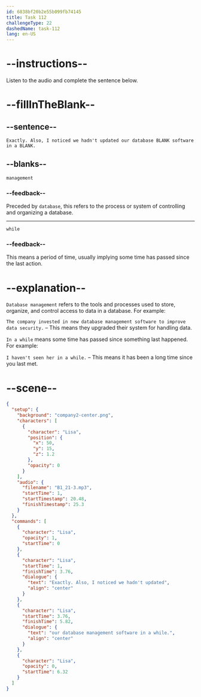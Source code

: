 ```yaml
---
id: 6838bf20b2e55b099fb74145
title: Task 112
challengeType: 22
dashedName: task-112
lang: en-US
---
```


<!-- (Audio) Lisa: Exactly. Also, I noticed we hadn't updated our database management software in a while. -->

# --instructions--

Listen to the audio and complete the sentence below.

# --fillInTheBlank--

## --sentence--

`Exactly. Also, I noticed we hadn't updated our database BLANK software in a BLANK.`

## --blanks--

`management`

### --feedback--

Preceded by `database`, this refers to the process or system of controlling and organizing a database.

---

`while`

### --feedback--

This means a period of time, usually implying some time has passed since the last action.

# --explanation--

`Database management` refers to the tools and processes used to store, organize, and control access to data in a database. For example:

`The company invested in new database management software to improve data security.` – This means they upgraded their system for handling data.

`In a while` means some time has passed since something last happened. For example:

`I haven't seen her in a while.` – This means it has been a long time since you last met.

# --scene--

```json
{
  "setup": {
    "background": "company2-center.png",
    "characters": [
      {
        "character": "Lisa",
        "position": {
          "x": 50,
          "y": 15,
          "z": 1.2
        },
        "opacity": 0
      }
    ],
    "audio": {
      "filename": "B1_21-3.mp3",
      "startTime": 1,
      "startTimestamp": 20.48,
      "finishTimestamp": 25.3
    }
  },
  "commands": [
    {
      "character": "Lisa",
      "opacity": 1,
      "startTime": 0
    },
    {
      "character": "Lisa",
      "startTime": 1,
      "finishTime": 3.76,
      "dialogue": {
        "text": "Exactly. Also, I noticed we hadn't updated",
        "align": "center"
      }
    },
    {
      "character": "Lisa",
      "startTime": 3.76,
      "finishTime": 5.82,
      "dialogue": {
        "text": "our database management software in a while.",
        "align": "center"
      }
    },
    {
      "character": "Lisa",
      "opacity": 0,
      "startTime": 6.32
    }
  ]
}
```
